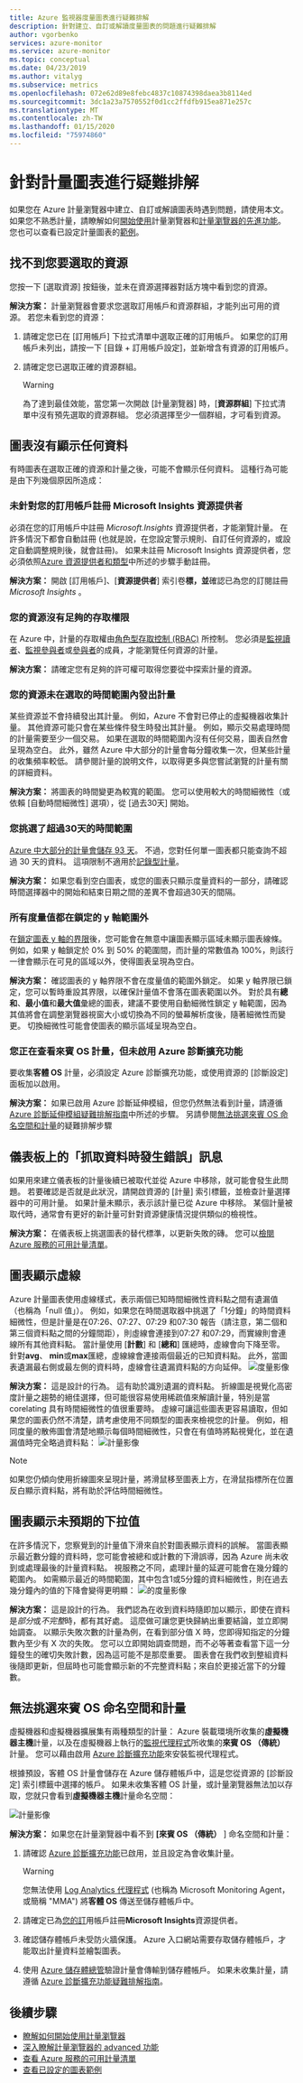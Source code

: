 ```yaml
---
title: Azure 監視器度量圖表進行疑難排解
description: 針對建立、自訂或解讀度量圖表的問題進行疑難排解
author: vgorbenko
services: azure-monitor
ms.service: azure-monitor
ms.topic: conceptual
ms.date: 04/23/2019
ms.author: vitalyg
ms.subservice: metrics
ms.openlocfilehash: 072e62d89e8febc4837c10874398daea3b8114ed
ms.sourcegitcommit: 3dc1a23a7570552f0d1cc2ffdfb915ea871e257c
ms.translationtype: MT
ms.contentlocale: zh-TW
ms.lasthandoff: 01/15/2020
ms.locfileid: "75974860"
---
```

# <a name="troubleshooting-metrics-charts"></a>針對計量圖表進行疑難排解

如果您在 Azure 計量瀏覽器中建立、自訂或解讀圖表時遇到問題，請使用本文。 如果您不熟悉計量，請瞭解如何[開始使用](metrics-getting-started.md)計量瀏覽器和[計量瀏覽器的先進功能](metrics-charts.md)。 您也可以查看已設定計量圖表的[範例](metric-chart-samples.md)。

## <a name="cant-find-your-resource-to-select-it"></a>找不到您要選取的資源

您按一下 [選取資源] 按鈕後，並未在資源選擇器對話方塊中看到您的資源。

**解決方案：** 計量瀏覽器會要求您選取訂用帳戶和資源群組，才能列出可用的資源。 若您未看到您的資源：

1. 請確定您已在 [訂用帳戶] 下拉式清單中選取正確的訂用帳戶。 如果您的訂用帳戶未列出，請按一下 [目錄 + 訂用帳戶設定]，並新增含有資源的訂用帳戶。

1. 請確定您已選取正確的資源群組。
    > [!WARNING]
    > 為了達到最佳效能，當您第一次開啟 [計量瀏覽器] 時，[**資源群組**] 下拉式清單中沒有預先選取的資源群組。 您必須選擇至少一個群組，才可看到資源。

## <a name="chart-shows-no-data"></a>圖表沒有顯示任何資料

有時圖表在選取正確的資源和計量之後，可能不會顯示任何資料。 這種行為可能是由下列幾個原因所造成：

### <a name="microsoftinsights-resource-provider-isnt-registered-for-your-subscription"></a>未針對您的訂用帳戶註冊 Microsoft Insights 資源提供者

必須在您的訂用帳戶中註冊 *Microsoft.Insights* 資源提供者，才能瀏覽計量。 在許多情況下都會自動註冊 (也就是說，在您設定警示規則、自訂任何資源的，或設定自動調整規則後，就會註冊)。 如果未註冊 Microsoft Insights 資源提供者，您必須依照[Azure 資源提供者和類型](../../azure-resource-manager/management/resource-providers-and-types.md)中所述的步驟手動註冊。

**解決方案：** 開啟 [訂用帳戶]、[**資源提供者**] 索引卷**標，並**確認已為您的訂閱註冊*Microsoft Insights* 。

### <a name="you-dont-have-sufficient-access-rights-to-your-resource"></a>您的資源沒有足夠的存取權限

在 Azure 中，計量的存取權由[角色型存取控制 (RBAC)](../../role-based-access-control/overview.md) 所控制。 您必須是[監視讀者](../../role-based-access-control/built-in-roles.md#monitoring-reader)、[監視參與者](../../role-based-access-control/built-in-roles.md#monitoring-contributor)或[參與者](../../role-based-access-control/built-in-roles.md#contributor)的成員，才能瀏覽任何資源的計量。

**解決方案：** 請確定您有足夠的許可權可取得您要從中探索計量的資源。

### <a name="your-resource-didnt-emit-metrics-during-the-selected-time-range"></a>您的資源未在選取的時間範圍內發出計量

某些資源並不會持續發出其計量。 例如，Azure 不會對已停止的虛擬機器收集計量。 其他資源可能只會在某些條件發生時發出其計量。 例如，顯示交易處理時間的計量需要至少一個交易。 如果在選取的時間範圍內沒有任何交易，圖表自然會呈現為空白。 此外，雖然 Azure 中大部分的計量會每分鐘收集一次，但某些計量的收集頻率較低。 請參閱計量的說明文件，以取得更多與您嘗試瀏覽的計量有關的詳細資料。

**解決方案：** 將圖表的時間變更為較寬的範圍。 您可以使用較大的時間細微性（或依賴 [自動時間細微性] 選項），從 [過去30天] 開始。

### <a name="you-picked-a-time-range-greater-than-30-days"></a>您挑選了超過30天的時間範圍

[Azure 中大部分的計量會儲存 93 天](data-platform-metrics.md#retention-of-metrics)。 不過，您對任何單一圖表都只能查詢不超過 30 天的資料。 這項限制不適用於[記錄型計量](../app/pre-aggregated-metrics-log-metrics.md#log-based-metrics)。

**解決方案：** 如果您看到空白圖表，或您的圖表只顯示度量資料的一部分，請確認時間選擇器中的開始和結束日期之間的差異不會超過30天的間隔。

### <a name="all-metric-values-were-outside-of-the-locked-y-axis-range"></a>所有度量值都在鎖定的 y 軸範圍外

在[鎖定圖表 y 軸的界限](metrics-charts.md#lock-boundaries-of-chart-y-axis)後，您可能會在無意中讓圖表顯示區域未顯示圖表線條。 例如，如果 y 軸鎖定於 0% 到 50% 的範圍間，而計量的常數值為 100%，則該行一律會顯示在可見的區域以外，使得圖表呈現為空白。

**解決方案：** 確認圖表的 y 軸界限不會在度量值的範圍外鎖定。 如果 y 軸界限已鎖定，您可以暫時重設其界限，以確保計量值不會落在圖表範圍以外。 對於具有**總和**、**最小值**和**最大值**彙總的圖表，建議不要使用自動細微性鎖定 y 軸範圍，因為其值將會在調整瀏覽器視窗大小或切換為不同的螢幕解析度後，隨著細微性而變更。 切換細微性可能會使圖表的顯示區域呈現為空白。

### <a name="you-are-looking-at-a-guest-os-metric-but-didnt-enable-azure-diagnostic-extension"></a>您正在查看來賓 OS 計量，但未啟用 Azure 診斷擴充功能

要收集**客體 OS** 計量，必須設定 Azure 診斷擴充功能，或使用資源的 [診斷設定] 面板加以啟用。

**解決方案：** 如果已啟用 Azure 診斷延伸模組，但您仍然無法看到計量，請遵循[Azure 診斷延伸模組疑難排解指南](diagnostics-extension-troubleshooting.md#metric-data-doesnt-appear-in-the-azure-portal)中所述的步驟。 另請參閱[無法挑選來賓 OS 命名空間和計量](metrics-troubleshoot.md#cannot-pick-guest-os-namespace-and-metrics)的疑難排解步驟

## <a name="error-retrieving-data-message-on-dashboard"></a>儀表板上的「抓取資料時發生錯誤」訊息

如果用來建立儀表板的計量後續已被取代並從 Azure 中移除，就可能會發生此問題。 若要確認是否就是此狀況，請開啟資源的 [計量] 索引標籤，並檢查計量選擇器中的可用計量。 如果計量未顯示，表示該計量已從 Azure 中移除。 某個計量被取代時，通常會有更好的新計量可針對資源健康情況提供類似的檢視性。

**解決方案：** 在儀表板上挑選圖表的替代標準，以更新失敗的磚。 您可以[檢閱 Azure 服務的可用計量清單](metrics-supported.md)。

## <a name="chart-shows-dashed-line"></a>圖表顯示虛線

Azure 計量圖表使用虛線樣式，表示兩個已知時間細微性資料點之間有遺漏值（也稱為「null 值」）。 例如，如果您在時間選取器中挑選了「1分鐘」的時間資料細微性，但是計量是在07:26、07:27、07:29 和07:30 報告（請注意，第二個和第三個資料點之間的分鐘間距），則虛線會連接到07:27 和07:29，而實線則會連線所有其他資料點。 當計量使用 [**計數**] 和 [**總和**] 匯總時，虛線會向下降至零。 針對**avg**、 **min**或**max**匯總，虛線線會連接兩個最近的已知資料點。 此外，當圖表遺漏最右側或最左側的資料時，虛線會往遺漏資料點的方向延伸。
  ![度量影像](./media/metrics-troubleshoot/missing-data-point-line-chart.png)

**解決方案：** 這是設計的行為。 這有助於識別遺漏的資料點。 折線圖是視覺化高密度計量之趨勢的絕佳選擇，但可能很容易使用稀疏值來解讀計量，特別是當 corelating 具有時間細微性的值很重要時。 虛線可讓這些圖表更容易讀取，但如果您的圖表仍然不清楚，請考慮使用不同類型的圖表來檢視您的計量。 例如，相同度量的散佈圖會清楚地顯示每個時間細微性，只會在有值時將點視覺化，並在遺漏值時完全略過資料點： ![計量影像](./media/metrics-troubleshoot/missing-data-point-scatter-chart.png)

   > [!NOTE]
   > 如果您仍傾向使用折線圖來呈現計量，將滑鼠移至圖表上方，在滑鼠指標所在位置反白顯示資料點，將有助於評估時間細微性。

## <a name="chart-shows-unexpected-drop-in-values"></a>圖表顯示未預期的下拉值

在許多情況下，您察覺到的計量值下滑來自於對圖表顯示資料的誤解。 當圖表顯示最近數分鐘的資料時，您可能會被總和或計數的下滑誤導，因為 Azure 尚未收到或處理最後的計量資料點。 視服務之不同，處理計量的延遲可能會在幾分鐘的範圍內。 如需顯示最近的時間範圍，其中包含1或5分鐘的資料細微性，則在過去幾分鐘內的值的下降會變得更明顯： ![的度量影像](./media/metrics-troubleshoot/drop-in-values.png)

**解決方案：** 這是設計的行為。 我們認為在收到資料時隨即加以顯示，即使在資料是*部分*或*不完整*時，都有其好處。 這麼做可讓您更快歸納出重要結論，並立即開始調查。 以顯示失敗次數的計量為例，在看到部分值 X 時，您即得知指定的分鐘數內至少有 X 次的失敗。 您可以立即開始調查問題，而不必等著查看當下這一分鐘發生的確切失敗計數，因為這可能不是那麼重要。 圖表會在我們收到整組資料後隨即更新，但屆時也可能會顯示新的不完整資料點；來自於更接近當下的分鐘數。

## <a name="cannot-pick-guest-os-namespace-and-metrics"></a>無法挑選來賓 OS 命名空間和計量

虛擬機器和虛擬機器擴展集有兩種類型的計量： Azure 裝載環境所收集的**虛擬機器主機**計量，以及在虛擬機器上執行的[監視代理程式](agents-overview.md)所收集的**來賓 OS （傳統）** 計量。 您可以藉由啟用 [Azure 診斷擴充功能](diagnostics-extension-overview.md)來安裝監視代理程式。

根據預設，客體 OS 計量會儲存在 Azure 儲存體帳戶中，這是您從資源的 [診斷設定] 索引標籤中選擇的帳戶。 如果未收集客體 OS 計量，或計量瀏覽器無法加以存取，您就只會看到**虛擬機器主機**計量命名空間：

![計量影像](./media/metrics-troubleshoot/cannot-pick-guest-os-namespace.png)

**解決方案：** 如果您在計量瀏覽器中看不到 **[來賓 OS （傳統）** ] 命名空間和計量：

1. 請確認 [Azure 診斷擴充功能](diagnostics-extension-overview.md)已啟用，並且設定為會收集計量。
    > [!WARNING]
    > 您無法使用 [Log Analytics 代理程式](agents-overview.md#log-analytics-agent) (也稱為 Microsoft Monitoring Agent，或簡稱 "MMA") 將**客體 OS** 傳送至儲存體帳戶中。

1. 請確定已為[您的訂](metrics-troubleshoot.md#microsoftinsights-resource-provider-isnt-registered-for-your-subscription)用帳戶註冊**Microsoft Insights**資源提供者。

1. 確認儲存體帳戶未受防火牆保護。 Azure 入口網站需要存取儲存體帳戶，才能取出計量資料並繪製圖表。

1. 使用 [Azure 儲存體總管](https://azure.microsoft.com/features/storage-explorer/)驗證計量會傳輸到儲存體帳戶。 如果未收集計量，請遵循 [Azure 診斷擴充功能疑難排解指南](diagnostics-extension-troubleshooting.md#metric-data-doesnt-appear-in-the-azure-portal)。

## <a name="next-steps"></a>後續步驟

* [瞭解如何開始使用計量瀏覽器](metrics-getting-started.md)
* [深入瞭解計量瀏覽器的 advanced 功能](metrics-charts.md)
* [查看 Azure 服務的可用計量清單](metrics-supported.md)
* [查看已設定的圖表範例](metric-chart-samples.md)
